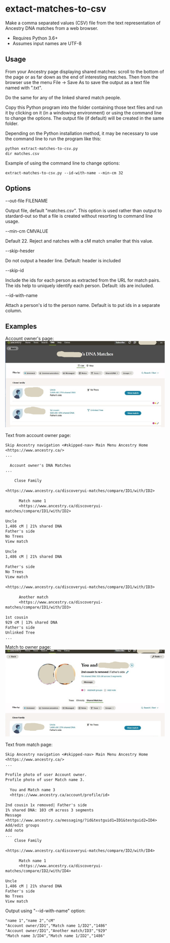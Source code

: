 # extact-matches-to-csv

Make a comma separated values (CSV) file from the text representation of Ancestry DNA matches
from a web browser.

- Requires Python 3.6+
- Assumes input names are UTF-8

## Usage ##

From your Ancestry page displaying shared matches: scroll to the bottom of the page or as
far down as the end of interesting matches. Then from the browser use the menu File -> Save As
to save the output as a text file named with ".txt".

Do the same for any of the linked shared match people.

Copy this Python program into the folder containing those text files and run it by clicking on
it (in a windowing environment) or using the command line to change the options. The output
file (if default) will be created in the same folder.

Depending on the Python installation method, it may be necessary to use the command line 
to run the program like this:
``` 
python extract-matches-to-csv.py
dir matches.csv
```

Example of using the command line to change options:
```
extract-matches-to-csv.py --id-with-name --min-cm 32
```



## Options ## 

--out-file FILENAME

Output file, default "matches.csv". This option is used rather than output to stardard-out so
that a file is created without resorting to command line usage.

--min-cm CMVALUE

Default 22. Reject and natches with a cM match smaller that this value.

--skip-hesder

Do not output a header line. Default: header is included

--skip-id

Include the ids for each person as extracted from the URL for match pairs.
The ids help to uniquely identify each person. Default: ids are included.

--id-with-name

Attach a person's id to the person name. Default is to put ids in a separate column.

## Examples ##

Account owner's page:
![account owner](examples/account-screenshot.jpg)

Text from account owner page:

```
Skip Ancestry navigation <#skipped-nav> Main Menu Ancestry Home
<https://www.ancestry.ca/>
...

  Account owner's DNA Matches
...

    Close Family

<https://www.ancestry.ca/discoveryui-matches/compare/ID1/with/ID2>

      Match name 1
      <https://www.ancestry.ca/discoveryui-matches/compare/ID1/with/ID2>

Uncle
1,486 cM | 21% shared DNA
Father's side
No Trees
View match

Uncle
1,486 cM | 21% shared DNA

Father's side
No Trees
View match

<https://www.ancestry.ca/discoveryui-matches/compare/ID1/with/ID3>

      Another match
      <https://www.ancestry.ca/discoveryui-matches/compare/ID1/with/ID3>

1st cousin
929 cM | 13% shared DNA
Father's side
Unlinked Tree
...
```

Match to owner page:
![match page](examples/match-screenshot.jpg)

Text from match page:

```
Skip Ancestry navigation <#skipped-nav> Main Menu Ancestry Home
<https://www.ancestry.ca/>
...

Profile photo of user Account owner.
Profile photo of user Match name 3.

  You and Match name 3
  <https://www.ancestry.ca/account/profile/id>

2nd cousin 1x removed| Father's side
1% shared DNA: 103 cM across 3 segments
Message
<https://www.ancestry.ca/messaging/?id&testguid1=ID1&testguid2=ID4>
Add/edit groups
Add note
...
    Close Family

<https://www.ancestry.ca/discoveryui-matches/compare/ID2/with/ID4>

      Match name 1
      <https://www.ancestry.ca/discoveryui-matches/compare/ID2/with/ID4>

Uncle
1,486 cM | 21% shared DNA
Father's side
No Trees
View match
```

Output using "--id-with-name" option:

```
"name 1","name 2","cM"
"Account owner/ID1","Match name 1/ID2","1486"
"Account owner/ID1","Another match/ID3","929"
"Match name 3/ID4","Match name 1/ID2","1486"
```
